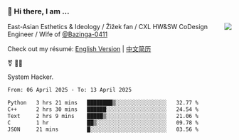 ### 👋 Hi there, I am ...

<img align="right" src="https://github-readme-stats.vercel.app/api?username=victoryang00&show_icons=true&icon_color=0366d6&bg_color=ffffff&hide_title=true" />

East-Asian Esthetics & Ideology / Žižek fan / CXL HW&SW CoDesign Engineer / Wife of [@Bazinga-0411](https://bazinga-0411.github.io/)

Check out my résumé: [English Version](http://asplos.dev/) | [中文简历](http://asplos.dev/CN.html)

⚧️ 
🏳️‍⚧️ 

System Hacker.


<!--START_SECTION:waka-->

```txt
From: 06 April 2025 - To: 13 April 2025

Python   3 hrs 21 mins   ████████▒░░░░░░░░░░░░░░░░   32.77 %
C++      2 hrs 30 mins   ██████░░░░░░░░░░░░░░░░░░░   24.54 %
Text     2 hrs 9 mins    █████▒░░░░░░░░░░░░░░░░░░░   21.06 %
C        1 hr            ██▒░░░░░░░░░░░░░░░░░░░░░░   09.78 %
JSON     21 mins         █░░░░░░░░░░░░░░░░░░░░░░░░   03.56 %
```

<!--END_SECTION:waka-->
